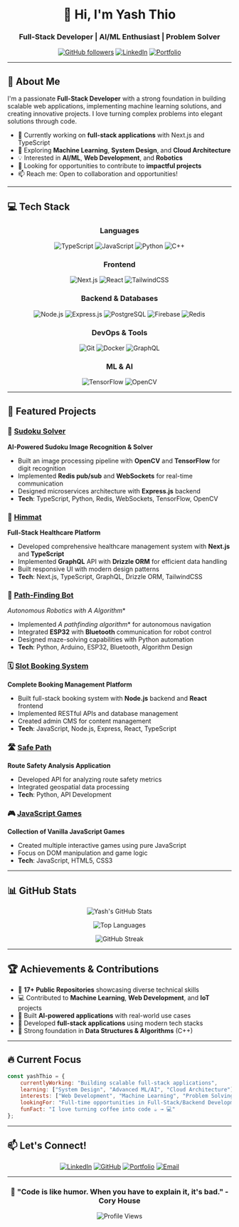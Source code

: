 <div align="center">
  
# 👋 Hi, I'm Yash Thio

### Full-Stack Developer | AI/ML Enthusiast | Problem Solver

[![GitHub followers](https://img.shields.io/github/followers/Yash-Thio?label=Follow&style=social)](https://github.com/Yash-Thio)
[![LinkedIn](https://img.shields.io/badge/LinkedIn-Connect-blue?style=flat&logo=linkedin)]([[https://linkedin.com/in/yash-thio](https://www.linkedin.com/in/yash-pandey-0373892a1/)](https://www.linkedin.com/in/yash-pandey-0373892a1/))
[![Portfolio](https://img.shields.io/badge/Portfolio-Visit-green?style=flat&logo=google-chrome)]([[https://github.com/Yash-Thio/resume](https://drive.google.com/file/d/1v_bxk6cpAWea1mOwNve-9-rM3YyZnPaE/view?usp=sharing)](https://drive.google.com/file/d/1v_bxk6cpAWea1mOwNve-9-rM3YyZnPaE/view?usp=sharing))

</div>

---

## 🚀 About Me

I'm a passionate **Full-Stack Developer** with a strong foundation in building scalable web applications, implementing machine learning solutions, and creating innovative projects. I love turning complex problems into elegant solutions through code.

- 🔭 Currently working on **full-stack applications** with Next.js and TypeScript
- 🌱 Exploring **Machine Learning**, **System Design**, and **Cloud Architecture**
- 💡 Interested in **AI/ML**, **Web Development**, and **Robotics**
- 🎯 Looking for opportunities to contribute to **impactful projects**
- 📫 Reach me: Open to collaboration and opportunities!

---

## 💻 Tech Stack

<div align="center">

### Languages
![TypeScript](https://img.shields.io/badge/TypeScript-007ACC?style=for-the-badge&logo=typescript&logoColor=white)
![JavaScript](https://img.shields.io/badge/JavaScript-F7DF1E?style=for-the-badge&logo=javascript&logoColor=black)
![Python](https://img.shields.io/badge/Python-3776AB?style=for-the-badge&logo=python&logoColor=white)
![C++](https://img.shields.io/badge/C++-00599C?style=for-the-badge&logo=cplusplus&logoColor=white)

### Frontend
![Next.js](https://img.shields.io/badge/Next.js-000000?style=for-the-badge&logo=nextdotjs&logoColor=white)
![React](https://img.shields.io/badge/React-20232A?style=for-the-badge&logo=react&logoColor=61DAFB)
![TailwindCSS](https://img.shields.io/badge/Tailwind_CSS-38B2AC?style=for-the-badge&logo=tailwind-css&logoColor=white)

### Backend & Databases
![Node.js](https://img.shields.io/badge/Node.js-339933?style=for-the-badge&logo=nodedotjs&logoColor=white)
![Express.js](https://img.shields.io/badge/Express.js-000000?style=for-the-badge&logo=express&logoColor=white)
![PostgreSQL](https://img.shields.io/badge/PostgreSQL-316192?style=for-the-badge&logo=postgresql&logoColor=white)
![Firebase](https://img.shields.io/badge/Firebase-FFCA28?style=for-the-badge&logo=firebase&logoColor=black)
![Redis](https://img.shields.io/badge/Redis-DC382D?style=for-the-badge&logo=redis&logoColor=white)

### DevOps & Tools
![Git](https://img.shields.io/badge/Git-F05032?style=for-the-badge&logo=git&logoColor=white)
![Docker](https://img.shields.io/badge/Docker-2496ED?style=for-the-badge&logo=docker&logoColor=white)
![GraphQL](https://img.shields.io/badge/GraphQL-E10098?style=for-the-badge&logo=graphql&logoColor=white)

### ML & AI
![TensorFlow](https://img.shields.io/badge/TensorFlow-FF6F00?style=for-the-badge&logo=tensorflow&logoColor=white)
![OpenCV](https://img.shields.io/badge/OpenCV-5C3EE8?style=for-the-badge&logo=opencv&logoColor=white)

</div>

---

## 🎯 Featured Projects

### 🧩 [Sudoku Solver](https://github.com/Yash-Thio/sudoku-solver)
**AI-Powered Sudoku Image Recognition & Solver**
- Built an image processing pipeline with **OpenCV** and **TensorFlow** for digit recognition
- Implemented **Redis pub/sub** and **WebSockets** for real-time communication
- Designed microservices architecture with **Express.js** backend
- **Tech**: TypeScript, Python, Redis, WebSockets, TensorFlow, OpenCV

### 🏥 [Himmat](https://github.com/Yash-Thio/Himmat)
**Full-Stack Healthcare Platform**
- Developed comprehensive healthcare management system with **Next.js** and **TypeScript**
- Implemented **GraphQL** API with **Drizzle ORM** for efficient data handling
- Built responsive UI with modern design patterns
- **Tech**: Next.js, TypeScript, GraphQL, Drizzle ORM, TailwindCSS

### 🤖 [Path-Finding Bot](https://github.com/Yash-Thio/path-finding-bot)
**Autonomous Robotics with A* Algorithm**
- Implemented **A* pathfinding algorithm** for autonomous navigation
- Integrated **ESP32** with **Bluetooth** communication for robot control
- Designed maze-solving capabilities with Python automation
- **Tech**: Python, Arduino, ESP32, Bluetooth, Algorithm Design

### 🗓️ [Slot Booking System](https://github.com/Yash-Thio/Slot-Booking-Backend)
**Complete Booking Management Platform**
- Built full-stack booking system with **Node.js** backend and **React** frontend
- Implemented RESTful APIs and database management
- Created admin CMS for content management
- **Tech**: JavaScript, Node.js, Express, React, TypeScript

### 🛣️ [Safe Path](https://github.com/Yash-Thio/safe-path-api)
**Route Safety Analysis Application**
- Developed API for analyzing route safety metrics
- Integrated geospatial data processing
- **Tech**: Python, API Development

### 🎮 [JavaScript Games](https://github.com/Yash-Thio/games)
**Collection of Vanilla JavaScript Games**
- Created multiple interactive games using pure JavaScript
- Focus on DOM manipulation and game logic
- **Tech**: JavaScript, HTML5, CSS3

---

## 📊 GitHub Stats

<div align="center">

![Yash's GitHub Stats](https://github-readme-stats.vercel.app/api?username=Yash-Thio&show_icons=true&theme=radical&hide_border=true&count_private=true)

![Top Languages](https://github-readme-stats.vercel.app/api/top-langs/?username=Yash-Thio&layout=compact&theme=radical&hide_border=true)

![GitHub Streak](https://github-readme-streak-stats.herokuapp.com/?user=Yash-Thio&theme=radical&hide_border=true)

</div>

---

## 🏆 Achievements & Contributions

- 🎯 **17+ Public Repositories** showcasing diverse technical skills
- 💻 Contributed to **Machine Learning**, **Web Development**, and **IoT** projects
- 🤖 Built **AI-powered applications** with real-world use cases
- 📱 Developed **full-stack applications** using modern tech stacks
- 🧠 Strong foundation in **Data Structures & Algorithms** (C++)

---

## 🔥 Current Focus

```javascript
const yashThio = {
    currentlyWorking: "Building scalable full-stack applications",
    learning: ["System Design", "Advanced ML/AI", "Cloud Architecture"],
    interests: ["Web Development", "Machine Learning", "Problem Solving"],
    lookingFor: "Full-time opportunities in Full-Stack/Backend Development",
    funFact: "I love turning coffee into code ☕️ → 💻"
};
```

---

## 📫 Let's Connect!

<div align="center">

[![LinkedIn](https://img.shields.io/badge/LinkedIn-0077B5?style=for-the-badge&logo=linkedin&logoColor=white)]([[https://linkedin.com/in/yash-thio](https://www.linkedin.com/in/yash-pandey-0373892a1/)]([https://github.com/Yash-Thio](https://www.linkedin.com/in/yash-pandey-0373892a1/)))
[![GitHub](https://img.shields.io/badge/GitHub-100000?style=for-the-badge&logo=github&logoColor=white)](https://github.com/Yash-Thio)
[![Portfolio](https://img.shields.io/badge/Portfolio-FF5722?style=for-the-badge&logo=google-chrome&logoColor=white)]([https://github.com/Yash-Thio/resume](https://drive.google.com/file/d/1v_bxk6cpAWea1mOwNve-9-rM3YyZnPaE/view?usp=sharing))
[![Email](https://img.shields.io/badge/Email-D14836?style=for-the-badge&logo=gmail&logoColor=white)](mailto:pandeyash06@gmail.com)

---

### 💭 "Code is like humor. When you have to explain it, it's bad." - Cory House

![Profile Views](https://komarev.com/ghpvc/?username=Yash-Thio&color=blueviolet&style=flat-square)

</div>
